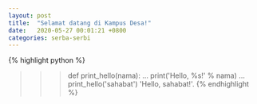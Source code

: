 ```yaml
---
layout: post
title:  "Selamat datang di Kampus Desa!"
date:   2020-05-27 00:01:21 +0800
categories: serba-serbi
---
```

{% highlight python %}
>>> def print_hello(nama):
...    print('Hello, %s!' % nama)
...
>>> print_hello('sahabat')
'Hello, sahabat!'.
{% endhighlight %}

